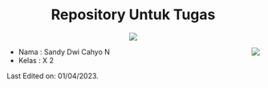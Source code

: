 <p align="center">
  <h1 align="center">Repository Untuk Tugas</h1>
</p>
<p align="center">
  <a align="center" href="https://github.com/DenverCoder1/readme-typing-svg"><img src="https://readme-typing-svg.herokuapp.com?&font=IBM+Plex+Sans&color=F72EE2&size=25&lines=Welcome+to+my+Repository!;SMAN+27+Bandung;Mapel+INFORMATIKA" /></a>
</p>
<img align="right" src="https://media.giphy.com/media/M9gbBd9nbDrOTu1Mqx/giphy.gif">
<ul>
  <li>Nama : Sandy Dwi Cahyo N</li>
  <li>Kelas : X 2</li>
</ul>


Last Edited on: 01/04/2023.
